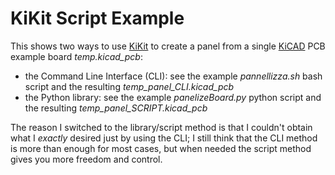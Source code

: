 # KiKit Script Example

This shows two ways to use [KiKit](https://github.com/yaqwsx/KiKit) to create a panel from a single [KiCAD](https://kicad.org/) PCB example board *temp.kicad_pcb*:
- the Command Line Interface (CLI): see the example *pannellizza.sh* bash script and the resulting *temp_panel_CLI.kicad_pcb*
- the Python library: see the example *panelizeBoard.py* python script and the resulting *temp_panel_SCRIPT.kicad_pcb*

The reason I switched to the library/script method is that I couldn't obtain what I *exactly* desired just by using the CLI; I still think that the CLI method is more than enough for most cases, but when needed the script method gives you more freedom and control.
